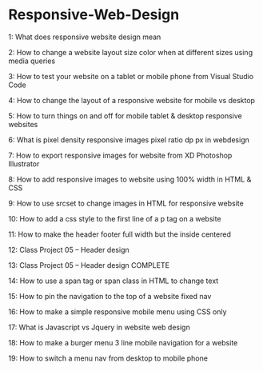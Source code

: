 # Responsive-Web-Design
1: What does responsive website design mean

2: How to change a website layout size color when at different sizes using media queries

3: How to test your website on a tablet or mobile phone from Visual Studio Code

4: How to change the layout of a responsive website for mobile vs desktop

5: How to turn things on and off for mobile tablet & desktop responsive websites

6: What is pixel density responsive images pixel ratio dp px in webdesign

7: How to export responsive images for website from XD Photoshop Illustrator

8: How to add responsive images to website using 100% width in HTML & CSS

9: How to use srcset to change images in HTML for responsive website

10: How to add a css style to the first line of a p tag on a website

11: How to make the header footer full width but the inside centered

12: Class Project 05 – Header design

13: Class Project 05 – Header design COMPLETE

14: How to use a span tag or span class in HTML to change text

15: How to pin the navigation to the top of a website fixed nav

16: How to make a simple responsive mobile menu using CSS only

17: What is Javascript vs Jquery in website web design

18: How to make a burger menu 3 line mobile navigation for a website

19: How to switch a menu nav from desktop to mobile phone
